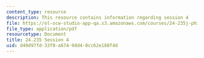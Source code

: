 ```yaml
---
content_type: resource
description: This resource contains information regarding session 4
file: https://ol-ocw-studio-app-qa.s3.amazonaws.com/courses/24-235j-philosophy-of-law-spring-2012/d40d97fd33f0a6749dd40cc62e188f4d_MIT24_235JS12_Session4.pdf
file_type: application/pdf
resourcetype: Document
title: 24.235 Session 4
uid: d40d97fd-33f0-a674-9dd4-0cc62e188f4d
---
```

